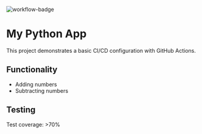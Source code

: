 ![workflow-badge](https://github.com/Abendgast/Github-Actions-HW/actions/workflows/main.yml/badge.svg)

# My Python App

This project demonstrates a basic CI/CD configuration with GitHub Actions.

## Functionality

- Adding numbers
- Subtracting numbers

## Testing

Test coverage: >70%
